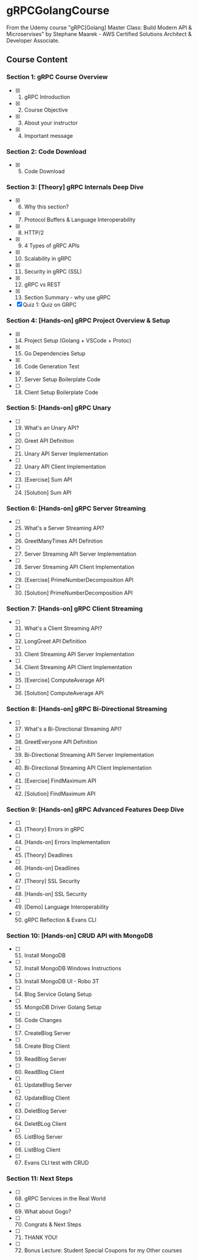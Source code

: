 # gRPCGolangCourse
From the Udemy course "gRPC[Golang] Master Class: Build Modern API &amp; Microservises" by Stephane Maarek - AWS Certified Solutions Architect &amp; Developer Associate.

## Course Content
### Section 1: gRPC Course Overview
- [X] 1. gRPC Introduction
- [X] 2. Course Objective
- [X] 3. About your instructor
- [X] 4. Important message

### Section 2: Code Download
- [X] 5. Code Download

### Section 3: [Theory] gRPC Internals Deep Dive
- [X] 6. Why this section?
- [X] 7. Protocol Buffers & Language Interoperability
- [X] 8. HTTP/2
- [X] 9. 4 Types of gRPC APIs
- [X] 10. Scalability in gRPC
- [X] 11. Security in gRPC (SSL)
- [X] 12. gRPC vs REST
- [X] 13. Section Summary - why use gRPC
- [X] Quiz 1: Quiz on GRPC

### Section 4: [Hands-on] gRPC Project Overview & Setup
- [X] 14. Project Setup (Golang + VSCode + Protoc)
- [X] 15. Go Dependencies Setup
- [X] 16. Code Generation Test
- [X] 17. Server Setup Boilerplate Code
- [ ] 18. Client Setup Boilerplate Code

### Section 5: [Hands-on] gRPC Unary
- [ ] 19. What's an Unary API?
- [ ] 20. Greet API Definition
- [ ] 21. Unary API Server Implementation
- [ ] 22. Unary API Client Implementation
- [ ] 23. [Exercise] Sum API
- [ ] 24. [Solution] Sum API

### Section 6: [Hands-on] gRPC Server Streaming
- [ ] 25. What's a Server Streaming API?
- [ ] 26. GreetManyTimes API Definition
- [ ] 27. Server Streaming API Server Implementation
- [ ] 28. Server Streaming API Client Implementation
- [ ] 29. [Exercise] PrimeNumberDecomposition API
- [ ] 30. [Solution] PrimeNumberDecomposition API

### Section 7: [Hands-on] gRPC Client Streaming
- [ ] 31. What's a Client Streaming API?
- [ ] 32. LongGreet API Definition
- [ ] 33. Client Streaming API Server Implementation
- [ ] 34. Client Streaming API Client Implementation
- [ ] 35. [Exercise] ComputeAverage API
- [ ] 36. [Solution] ComputeAverage API

### Section 8: [Hands-on] gRPC Bi-Directional Streaming
- [ ] 37. What's a Bi-Directional Streaming API?
- [ ] 38. GreetEveryone API Definition
- [ ] 39. Bi-Directional Streaming API Server Implementation
- [ ] 40. Bi-Directional Streaming API Client Implementation
- [ ] 41. [Exercise] FindMaximum API
- [ ] 42. [Solution] FindMaximum API

### Section 9: [Hands-on] gRPC Advanced Features Deep Dive
- [ ] 43. [Theory] Errors in gRPC
- [ ] 44. [Hands-on] Errors Implementation
- [ ] 45. [Theory] Deadlines
- [ ] 46. [Hands-on] Deadlines
- [ ] 47. [Theory] SSL Security
- [ ] 48. [Hands-on] SSL Security
- [ ] 49. [Demo] Language Interoperability
- [ ] 50. gRPC Reflection & Evans CLI

### Section 10: [Hands-on] CRUD API with MongoDB
- [ ] 51. Install MongoDB
- [ ] 52. Install MongoDB Windows Instructions
- [ ] 53. Install MongoDB UI - Robo 3T
- [ ] 54. Blog Service Golang Setup
- [ ] 55. MongoDB Driver Golang Setup
- [ ] 56. Code Changes
- [ ] 57. CreateBlog Server
- [ ] 58. Create Blog Client
- [ ] 59. ReadBlog Server
- [ ] 60. ReadBlog Client
- [ ] 61. UpdateBlog Server
- [ ] 62. UpdateBlog Client
- [ ] 63. DeletBlog Server
- [ ] 64. DeletBLog Client
- [ ] 65. ListBlog Server
- [ ] 66. ListBlog Client
- [ ] 67. Evans CLI test with CRUD

### Section 11: Next Steps
- [ ] 68. gRPC Services in the Real World
- [ ] 69. What about Gogo?
- [ ] 70. Congrats & Next Steps
- [ ] 71. THANK YOU!
- [ ] 72. Bonus Lecture: Student Special Coupons for my Other courses
